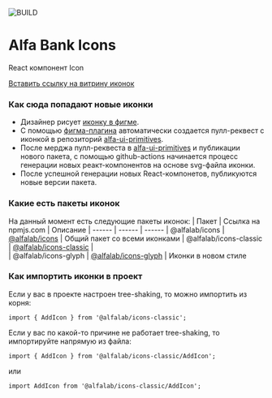 ![BUILD](https://github.com/alfa-laboratory/icons/workflows/BUILD/badge.svg?branch=master&event=repository_dispatch)

# Alfa Bank Icons

React компонент Icon

[Вставить ссылку на витрину иконок](https://github.com/alfa-laboratory/icons)

### Как сюда попадают новые иконки
- Дизайнер рисует [иконку в фигме](https://www.figma.com/file/QoGuPDB1hAMoMMqsQQ4Mx7lB/Icons?node-id=3882%3A144).
- С помощью [фигма-плагина](https://www.figma.com/community/plugin/822773501021259599/Publish-Icons) автоматически создается пулл-реквест с иконкой в репозиторий [alfa-ui-primitives](https://github.com/alfa-laboratory/alfa-ui-primitives).
- После мерджа пулл-реквеста в [alfa-ui-primitives](https://github.com/alfa-laboratory/alfa-ui-primitives) и публикации нового пакета, с помощью github-actions начинается процесс генерации новых реакт-компонентов на основе svg-файла иконки.
- После успешной генерации новых React-компонетов, публикуются новые версии пакета.

### Какие есть пакеты иконок
На данный момент есть следующие пакеты иконок:
| Пакет | Ссылка на npmjs.com | Описание
| ------ | ------ | ------
| @alfalab/icons | [@alfalab/icons](https://www.npmjs.com/package/@alfalab/icons) | Общий пакет со всеми иконками
| @alfalab/icons-classic | [@alfalab/icons-classic](https://www.npmjs.com/package/@alfalab/icons-classic) |  
| @alfalab/icons-glyph | [@alfalab/icons-glyph](https://www.npmjs.com/package/@alfalab/icons-glyph) |  Иконки в новом стиле

### Как импортить иконки в проект
Если у вас в проекте настроен tree-shaking, то можно импортить из корня:

`import { AddIcon } from '@alfalab/icons-classic';`

Если у вас по какой-то причине не работает tree-shaking, то импортируйте напрямую из файла:

`import { AddIcon } from '@alfalab/icons-classic/AddIcon';`

или

`import AddIcon from '@alfalab/icons-classic/AddIcon';`
